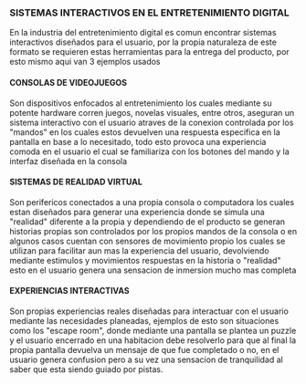 ### SISTEMAS INTERACTIVOS EN EL ENTRETENIMIENTO DIGITAL

En la industria del entretenimiento digital es comun encontrar sistemas interactivos diseñados para el usuario, por la propia naturaleza de este formato se requieren estas herramientas para la entrega del producto, por esto mismo aqui van 3 ejemplos usados  

#### CONSOLAS DE VIDEOJUEGOS  
Son dispositivos enfocados  al entretenimiento los cuales mediante su potente hardware corren juegos, novelas visuales, entre otros, aseguran un sistema interactivo con el usuario atraves de la conexion controlada por los 
"mandos" en los cuales estos devuelven una respuesta especifica en la pantalla en base a lo necesitado, todo esto provoca una experiencia comoda en el usuario el cual se familiariza con los botones del mando y la interfaz
diseñada en la consola  

#### SISTEMAS DE REALIDAD VIRTUAL
Son perifericos conectados a una propia consola o computadora los cuales estan diseñados para generar una experiencia donde se simula una "realidad" diferente a la propia y dependiendo de el producto se generan historias propias
son controlados por los propios mandos de la consola o en algunos casos cuentan con sensores de movimiento propio los cuales se utilizan para facilitar aun mas la experiencia del usuario, devolviendo mediante estimulos y movimientos respuestas en la historia o "realidad"
esto en el usuario genera una sensacion de inmersion mucho mas completa  

#### EXPERIENCIAS INTERACTIVAS
Son propias experiencias reales diseñadas para interactuar con el usuario mediante las necesidades planeadas, ejemplos de esto son situaciones como los "escape room", donde mediante una pantalla se plantea un puzzle y el usuario
encerrado en una habitacion debe resolverlo para que al final la propia pantalla devuelva un mensaje de que fue completado o no, en el usuario genera confusion pero a su vez una sensacion de tranquilidad al saber que esta siendo guiado por pistas.
